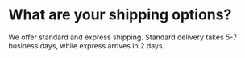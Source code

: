 # What are your shipping options?
We offer standard and express shipping. Standard delivery takes 5-7 business days, while express arrives in 2 days.
